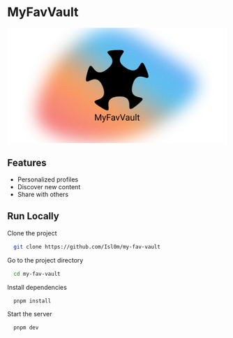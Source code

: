# MyFavVault

![Hero](./public/OpenGraphImage.png)

## Features

- Personalized profiles
- Discover new content
- Share with others

## Run Locally

Clone the project

```bash
  git clone https://github.com/Isl0m/my-fav-vault
```

Go to the project directory

```bash
  cd my-fav-vault
```

Install dependencies

```bash
  pnpm install
```

Start the server

```bash
  pnpm dev
```
